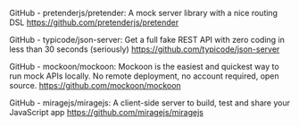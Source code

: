 GitHub - pretenderjs/pretender: A mock server library with a nice routing DSL
https://github.com/pretenderjs/pretender

GitHub - typicode/json-server: Get a full fake REST API with zero coding in less than 30 seconds (seriously)
https://github.com/typicode/json-server

GitHub - mockoon/mockoon: Mockoon is the easiest and quickest way to run mock APIs locally. No remote deployment, no account required, open source.
https://github.com/mockoon/mockoon

GitHub - miragejs/miragejs: A client-side server to build, test and share your JavaScript app
https://github.com/miragejs/miragejs
